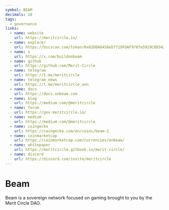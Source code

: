 ```yaml
---
symbol: BEAM
decimals: 18
tags:
  - governance
links:
  - name: website
    url: https://meritcircle.io/
  - name: explorer
    url: https://bscscan.com/token/0x62D0A8458eD7719FDAF978fe5929C6D342B0bFcE
  - name: x
    url: https://x.com/buildonbeam
  - name: github
    url: https://github.com/Merit-Circle
  - name: telegram
    url: https://t.me/meritcircle
  - name: telegram_news
    url: https://t.me/meritcircle_ann
  - name: docs
    url: https://docs.onbeam.com
  - name: blog
    url: https://medium.com/@meritcircle
  - name: forum
    url: https://gov.meritcircle.io/
  - name: medium
    url: https://medium.com/@meritcircle
  - name: coingecko
    url: https://coingecko.com/en/coins/beam-2
  - name: coinmarketcap
    url: https://coinmarketcap.com/currencies/onbeam/
  - name: whitepaper
    url: https://meritcircle.gitbook.io/merit-circle/
  - name: discord
    url: https://discord.com/invite/meritcircle
---
```


# Beam

Beam is a sovereign network focused on gaming brought to you by the Merit Circle DAO.
